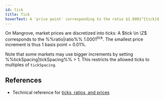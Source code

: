 ```yaml
---
id: tick
title: Tick
hoverText: A 'price point' corresponding to the ratio $1.0001^{tick}$
---
```


On Mangrove, market prices are discretized into ticks: A $tick \in \Z$ corresponds to the %%ratio|ratio%% $1.0001^{tick}$. The smallest price increment is thus 1 basis point = 0.01%.

Note that some markets may use bigger increments by setting %%tickSpacing|tickSpacing%% > 1. This restricts the allowed ticks to multiples of `tickSpacing`.


## References

* Technical reference for [ticks, ratios, and prices](../protocol/technical-references/tick-ratio.md)

